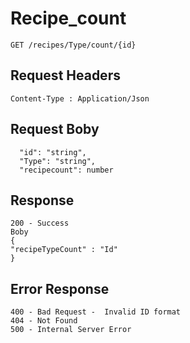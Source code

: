 # Recipe_count
```
GET /recipes/Type/count/{id}

```

##  Request Headers
```
Content-Type : Application/Json

```
## Request Boby
```
  "id": "string",
  "Type": "string",
  "recipecount": number

```
## Response
```
200 - Success
Boby
{
"recipeTypeCount" : "Id"
}
```
## Error Response
```
400 - Bad Request -  Invalid ID format
404 - Not Found
500 - Internal Server Error
```
